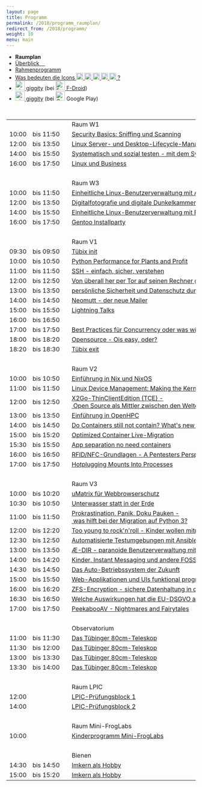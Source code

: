 ```yaml
---
layout: page
title: Programm
permalink: /2018/programm_raumplan/
redirect_from: /2018/programm/
weight: 10
menu: main
---
```


* <span style="font-weight: bold;">Raumplan&nbsp;&nbsp;&nbsp;&nbsp;
* <a href="../programm_auf_einen_blick/">Überblick&nbsp;&nbsp;&nbsp;&nbsp;
* <a href="../programm_rahmen/">Rahmenprogramm</a>&nbsp;&nbsp;&nbsp;&nbsp;
* <a href="../programm_was_bedeuten_die_icons">Was bedeuten die Icons <img height="18" width="18" src="../../images/workshop.svg"> <img height="18" width="18" src="../../images/talk.svg"> <img height="18" width="18" src="../../images/talk2.svg"> <img height="18" width="18" src="../../images/lightning.svg"> <img height="18" width="18" src="../../images/lpic.svg"> ?</a>
* <a href="https://f-droid.org/repository/browse/?fdid=net.gaast.giggity" target="_blank"><img height="25" src="../../images/giggity.png" alt="giggity-Logo" title="giggity-Logo" />&nbsp;giggity</a> (bei
<a href="https://f-droid.org/" target="_blank"><img height="25" src="../../images/fdroid.png" alt="F-Droid-Logo" title="F-Droid-Logo" />&nbsp;F-Droid</a>)
* <a href="https://play.google.com/store/apps/details?id=net.gaast.giggity" target="_blank"><img height="25" src="../../images/giggity.png" alt="giggity-Logo" title="giggity-Logo" />&nbsp;giggity</a> (bei
<img height="25" src="../../images/googleplay.png" alt="Google-Play-Logo" title="Google-Play-Logo" />&nbsp;Google Play)
  
<br/>

<table>
<tr><td></td><td></td><td></td><td>Raum W1</td></tr>
<tr><td>10:00</td><td>bis&nbsp;11:50</td><td><a class="work"></a></td><td><a href="../programm/felix-bauer-security-basics-sniffing-und-scanning">Security&nbsp;Basics:&nbsp;Sniffing&nbsp;und&nbsp;Scanning</a></td><td>Felix&nbsp;Bauer</td></tr>
<tr><td>12:00</td><td>bis&nbsp;13:50</td><td><a class="work"></a></td><td><a href="../programm/lukas-kallies-linux-server--und-desktop-lifecycle-management">Linux&nbsp;Server-&nbsp;und&nbsp;Desktop-Lifecycle-Management</a></td><td>Lukas&nbsp;Kallies</td></tr>
<tr><td>14:00</td><td>bis&nbsp;15:50</td><td><a class="work"></a></td><td><a href="../programm/daniel-kulesz-systematisch-und-sozial-testen-mit-dem-systemtestportal">Systematisch&nbsp;und&nbsp;sozial&nbsp;testen&nbsp;-&nbsp;mit&nbsp;dem&nbsp;SystemTestPortal</a></td><td>Daniel&nbsp;Kulesz,&nbsp;Fabio&nbsp;Schmidberger,&nbsp;Jonas&nbsp;Morela,&nbsp;Niklas&nbsp;Klammhoff</td></tr>
<tr><td>16:00</td><td>bis&nbsp;17:50</td><td><a class="work"></a></td><td><a href="../programm/stefan-klemm-linux-und-business">Linux&nbsp;und&nbsp;Business</a></td><td>Stefan&nbsp;Klemm</td></tr>
<tr><td>&nbsp;</td></tr>
<tr><td></td><td></td><td></td><td>Raum W3</td></tr>
<tr><td>10:00</td><td>bis&nbsp;11:50</td><td><a class="work"></a></td><td><a href="../programm/mark-proehl-einheitliche-linux-benutzerverwaltung-mit-active-directory">Einheitliche&nbsp;Linux-Benutzerverwaltung&nbsp;mit&nbsp;Active&nbsp;Directory</a></td><td>Mark&nbsp;Pröhl</td></tr>
<tr><td>12:00</td><td>bis&nbsp;13:50</td><td><a class="work"></a></td><td><a href="../programm/frank-bunselmeyer-daniel-kobras-digitalfotografie-und-digitale-dunkelkammer">Digitalfotografie&nbsp;und&nbsp;digitale&nbsp;Dunkelkammer</a></td><td>Frank&nbsp;Bunselmeyer,&nbsp;Daniel&nbsp;Kobras</td></tr>
<tr><td>14:00</td><td>bis&nbsp;15:50</td><td><a class="work"></a></td><td><a href="../programm/mark-proehl-einheitliche-linux-benutzerverwaltung-mit-freeipa">Einheitliche&nbsp;Linux-Benutzerverwaltung&nbsp;mit&nbsp;FreeIPA</a></td><td>Mark&nbsp;Pröhl</td></tr>
<tr><td>16:00</td><td>bis&nbsp;17:50</td><td><a class="work"></a></td><td><a href="../programm/mark-schmidt-andreas-stockmayer-gentoo-installparty/">Gentoo&nbsp;Installparty</a></td><td>Mark&nbsp;Schmidt,Andreas&nbsp;Stockmayer</td></tr>
<tr><td>&nbsp;</td></tr>
<tr><td></td><td></td><td></td><td>Raum V1</td></tr>
<tr><td>09:30</td><td>bis&nbsp;09:50</td><td><a class="talk2"></a></td><td><a href="../programm/tuebix-init">Tübix init</a></td><td>Tübix Orga Team</td></tr>
<tr><td>10:00</td><td>bis&nbsp;10:50</td><td><a class="talk"></a></td><td><a href="../programm/olaf-flebbe-python-performance-for-plants-and-profit">Python&nbsp;Performance&nbsp;for&nbsp;Plants&nbsp;and&nbsp;Profit</a></td><td>Olaf&nbsp;Flebbe</td></tr>
<tr><td>11:00</td><td>bis&nbsp;11:50</td><td><a class="talk"></a></td><td><a href="../programm/andré-niemann-ssh-einfach-sicher-verstehen">SSH&nbsp;-&nbsp;einfach,&nbsp;sicher,&nbsp;verstehen</a></td><td>André&nbsp;Niemann</td></tr>
<tr><td>12:00</td><td>bis&nbsp;12:50</td><td><a class="talk"></a></td><td><a href="../programm/axel-beckert-von-ueberall-her-per-tor-auf-seinen-rechner-gelangen">Von&nbsp;überall&nbsp;her&nbsp;per&nbsp;Tor&nbsp;auf&nbsp;seinen&nbsp;Rechner&nbsp;gelangen</a></td><td>Axel&nbsp;Beckert</td></tr>
<tr><td>13:00</td><td>bis&nbsp;13:50</td><td><a class="talk"></a></td><td><a href="../programm/hans-persoenliche-sicherheit-und-datenschutz-durch-ein-passwortverwalter">persönliche&nbsp;Sicherheit&nbsp;und&nbsp;Datenschutz&nbsp;durch&nbsp;ein&nbsp;Passwortverwalter</a></td><td>Hans</td></tr>
<tr><td>14:00</td><td>bis&nbsp;14:50</td><td><a class="talk"></a></td><td><a href="../programm/sven-guckes-elimar-riesebieter-neomutt">Neomutt&nbsp;-&nbsp;der&nbsp;neue&nbsp;Mailer</a></td><td>Sven&nbsp;Guckes,&nbsp;Elimar&nbsp;Riesebieter</td></tr>
<tr><td>15:00</td><td>bis&nbsp;15:50</td><td><a class="light"></a></td><td><a href="../../callforpapers">Lightning Talks</a></td><td></td></tr>
<tr><td>16:00</td><td>bis&nbsp;16:50</td><td><a class="talk"></a></td><td></td><td></td></tr>
<tr><td>17:00</td><td>bis&nbsp;17:50</td><td><a class="talk"></a></td><td><a href="../programm/rainer-grimm-best-practices-fuer-concurrency-oder-was-wir-schmerzhaft-gelernt-haben">Best&nbsp;Practices&nbsp;für&nbsp;Concurrency&nbsp;oder&nbsp;was&nbsp;wir&nbsp;(schmerzhaft)&nbsp;gelernt&nbsp;haben</a></td><td>Rainer&nbsp;Grimm</td></tr>
<tr><td>18:00</td><td>bis&nbsp;18:20</td><td><a class="talk"></a></td><td><a href="../programm/udo-seidel-opensource-ois-easy-oder">Opensource&nbsp;-&nbsp;Ois&nbsp;easy,&nbsp;oder?</a></td><td>Udo&nbsp;Seidel</td></tr>
<tr><td>18:20</td><td>bis&nbsp;18:30</td><td><a class="talk2"></a></td><td><a href="../programm/tuebix-exit">Tübix exit</a></td><td>Tübix Orga Team</td></tr>
<tr><td>&nbsp;</td></tr>
<tr><td></td><td></td><td></td><td>Raum V2</td></tr>
<tr><td>10:00</td><td>bis&nbsp;10:50</td><td><a class="talk"></a></td><td><a href="../programm/michael-weiss-einfuehrung-in-nix-und-nixos">Einführung&nbsp;in&nbsp;Nix&nbsp;und&nbsp;NixOS</a></td><td>Michael&nbsp;Weiss</td></tr>
<tr><td>11:00</td><td>bis&nbsp;11:50</td><td><a class="talk"></a></td><td><a href="../programm/christian-brauner-linux-device-management-making-the-kernel-and-udev-namespace-aware">Linux&nbsp;Device&nbsp;Management:&nbsp;Making&nbsp;the&nbsp;Kernel&nbsp;and&nbsp;Udev&nbsp;Namespace&nbsp;Aware</a></td><td>Christian&nbsp;Brauner</td></tr>
<tr><td>12:00</td><td>bis&nbsp;12:50</td><td><a class="talk"></a></td><td><a href="../programm/stefan-baur-x2go-thin-client-edition-tce-open-source-als-mittler-zwischen-den-welten">X2Go-ThinClientEdition&nbsp;(TCE)&nbsp;-&nbsp;Open&nbsp;Source&nbsp;als&nbsp;Mittler&nbsp;zwischen&nbsp;den&nbsp;Welten</a></td><td>Stefan&nbsp;Baur</td></tr>
<tr><td>13:00</td><td>bis&nbsp;13:50</td><td><a class="talk"></a></td><td><a href="../programm/adrian-reber-einfuehrung-in-openhpc">Einführung&nbsp;in&nbsp;OpenHPC</a></td><td>Adrian&nbsp;Reber</td></tr>
<tr><td>14:00</td><td>bis&nbsp;14:50</td><td><a class="talk"></a></td><td><a href="../programm/holger-gantikow-do-containers-still-not-contain-what-s-new-in-container-security">Do&nbsp;Containers&nbsp;still&nbsp;not&nbsp;contain?&nbsp;What's&nbsp;new&nbsp;in&nbsp;Container&nbsp;Security</a></td><td>Holger&nbsp;Gantikow</td></tr>
<tr><td>15:00</td><td>bis&nbsp;15:20</td><td><a class="talk"></a></td><td><a href="../programm/adrian-reber-christian-brauner-optimized-container-live-migration">Optimized&nbsp;Container&nbsp;Live-Migration</a></td><td>Adrian&nbsp;Reber,&nbsp;Christian&nbsp;Brauner</td></tr>
<tr><td>15:30</td><td>bis&nbsp;15:50</td><td><a class="talk"></a></td><td><a href="../programm/felix-bauer-app-separation-no-need-containers">App&nbsp;separation&nbsp;no&nbsp;need&nbsp;containers</a></td><td>Felix&nbsp;Bauer</td></tr>
<tr><td>16:00</td><td>bis&nbsp;16:50</td><td><a class="talk"></a></td><td><a href="../programm/gerhard-klostermeier-rfid-nfc-grundlagen">RFID/NFC-Grundlagen&nbsp;-&nbsp;A&nbsp;Pentesters&nbsp;Perspective</a></td><td>Gerhard&nbsp;Klostermeier</td></tr>
<tr><td>17:00</td><td>bis&nbsp;17:50</td><td><a class="talk"></a></td><td><a href="../programm/elizaveta-tretiakova-hotplugging-mounts-into-processes">Hotplugging&nbsp;Mounts&nbsp;Into&nbsp;Processes</a></td><td>Elizaveta&nbsp;Tretiakova</td></tr>
<tr><td>&nbsp;</td></tr>
<tr><td></td><td></td><td></td><td>Raum V3</td></tr>
<tr><td>10:00</td><td>bis&nbsp;10:20</td><td><a class="talk"></a></td><td><a href="../programm/hans-umatrix-fuer-webbrowserschutz">uMatrix&nbsp;für&nbsp;Webbrowserschutz</a></td><td>Hans</td></tr>
<tr><td>10:30</td><td>bis&nbsp;10:50</td><td><a class="talk"></a></td><td><a href="../programm/udo-seidel-unterwasser-statt-in-der-erde">Unterwasser&nbsp;statt&nbsp;in&nbsp;der&nbsp;Erde</a></td><td>Udo&nbsp;Seidel</td></tr>
<tr><td>11:00</td><td>bis&nbsp;11:50</td><td><a class="talk"></a></td><td><a href="../programm/knut-franke-prokrastination-panik-doku-pauken-was-hilft-bei-der-migration-auf-python3">Prokrastination,&nbsp;Panik,&nbsp;Doku&nbsp;Pauken&nbsp;-&nbsp;was&nbsp;hilft&nbsp;bei&nbsp;der&nbsp;Migration&nbsp;auf&nbsp;Python&nbsp;3?</a></td><td>Knut&nbsp;Franke</td></tr>
<tr><td>12:00</td><td>bis&nbsp;12:20</td><td><a class="talk"></a></td><td><a href="../programm/dominik-george-too-young-to-rock-n-roll-kinder-wollen-mitmachen">Too&nbsp;young&nbsp;to&nbsp;rock'n'roll&nbsp;-&nbsp;Kinder&nbsp;wollen&nbsp;mitmachen!</a></td><td>Dominik&nbsp;George</td></tr>
<tr><td>12:30</td><td>bis&nbsp;12:50</td><td><a class="talk"></a></td><td><a href="../programm/mark-proehl-automatisierte-testumgebungen-mit-ansible-und-vagrant">Automatisierte&nbsp;Testumgebungen&nbsp;mit&nbsp;Ansible&nbsp;und&nbsp;Vagrant</a></td><td>Mark&nbsp;Pröhl</td></tr>
<tr><td>13:00</td><td>bis&nbsp;13:50</td><td><a class="talk"></a></td><td><a href="../programm/michael-stroeder-ae-dir-paranoide-benutzerverwaltung-mit-openldap">Æ-DIR&nbsp;-&nbsp;paranoide&nbsp;Benutzerverwaltung&nbsp;mit&nbsp;OpenLDAP</a></td><td>Michael&nbsp;Ströder</td></tr>
<tr><td>14:00</td><td>bis&nbsp;14:20</td><td><a class="talk"></a></td><td><a href="../programm/dominik-george-kinder-instant-messaging-und-andere-foss-abenteuer">Kinder,&nbsp;Instant&nbsp;Messaging&nbsp;und&nbsp;andere&nbsp;FOSS-Abenteuer</a></td><td>Dominik&nbsp;George</td></tr>
<tr><td>14:30</td><td>bis&nbsp;14:50</td><td><a class="talk"></a></td><td><a href="../programm/gunnar-piel-das-auto-betriebssystem-der-zukunft">Das&nbsp;Auto-Betriebssystem&nbsp;der&nbsp;Zukunft</a></td><td>Gunnar&nbsp;Piel</td></tr>
<tr><td>15:00</td><td>bis&nbsp;15:50</td><td><a class="talk"></a></td><td><a href="../programm/michael-sperber-web-applikationen-und-uis-funktional-programmieren-mit-reacl">Web-Applikationen&nbsp;und&nbsp;UIs&nbsp;funktional&nbsp;programmieren&nbsp;mit&nbsp;Reacl</a></td><td>Michael&nbsp;Sperber</td></tr>
<tr><td>16:00</td><td>bis&nbsp;16:20</td><td><a class="talk"></a></td><td><a href="../programm/daniel-kobras-zfs-encryption-sichere-datenhaltung-in-der-cloud">ZFS-Encryption&nbsp;-&nbsp;sichere&nbsp;Datenhaltung&nbsp;in&nbsp;der&nbsp;Cloud</a></td><td>Daniel&nbsp;Kobras</td></tr>
<tr><td>16:30</td><td>bis&nbsp;16:50</td><td><a class="talk"></a></td><td><a href="../programm/marius-heyn-welche-auswirkungen-hat-die-eu-dsgvo-auf-die-software-entwicklung">Welche&nbsp;Auswirkungen&nbsp;hat&nbsp;die&nbsp;EU-DSGVO&nbsp;auf&nbsp;die&nbsp;Software-Entwicklung</a></td><td>Marius&nbsp;Heyn</td></tr>
<tr><td>17:00</td><td>bis&nbsp;17:50</td><td><a class="talk"></a></td><td><a href="../programm/felix-bauer-peekabooav">PeekabooAV&nbsp;-&nbsp;Nightmares&nbsp;and&nbsp;Fairytales</a></td><td>Felix&nbsp;Bauer</td></tr>
<tr><td>&nbsp;</td></tr>
<tr><td></td><td></td><td></td><td>Observatorium</td></tr>
<tr><td>11:00</td><td>bis&nbsp;11:30</td><td><a class="talk"></a></td><td><a href="../programm/thomas-rauch-das-tuebinger-80cm-teleskop">Das&nbsp;Tübinger&nbsp;80cm-Teleskop</a></td><td>Thomas&nbsp;Rauch</td></tr>
<tr><td>11:30</td><td>bis&nbsp;12:00</td><td><a class="talk"></a></td><td><a href="../programm/thomas-rauch-das-tuebinger-80cm-teleskop">Das&nbsp;Tübinger&nbsp;80cm-Teleskop</a></td><td>Thomas&nbsp;Rauch</td></tr>
<tr><td>13:00</td><td>bis&nbsp;13:30</td><td><a class="talk"></a></td><td><a href="../programm/thomas-rauch-das-tuebinger-80cm-teleskop">Das&nbsp;Tübinger&nbsp;80cm-Teleskop</a></td><td>Thomas&nbsp;Rauch</td></tr>
<tr><td>13:30</td><td>bis&nbsp;14:00</td><td><a class="talk"></a></td><td><a href="../programm/thomas-rauch-das-tuebinger-80cm-teleskop">Das&nbsp;Tübinger&nbsp;80cm-Teleskop</a></td><td>Thomas&nbsp;Rauch</td></tr>
<tr><td>&nbsp;</td></tr>
<tr><td></td><td></td><td></td><td>Raum LPIC</td></tr>
<tr><td>12:00</td><td></td><td><a class="lpic"></a></td><td><a href="../../lpic">LPIC-Prüfungsblock&nbsp;1</a></td><td></td></tr>
<tr><td>14:00</td><td></td><td><a class="lpic"></a></td><td><a href="../../lpic">LPIC-Prüfungsblock&nbsp;2</a></td><td></td></tr>
<tr><td>&nbsp;</td></tr>
<tr><td></td><td></td><td></td><td>Raum Mini-FrogLabs</td></tr>
<tr><td>10:00</td><td></td><td><a class="work"></a></td><td><a href="../../kinder">Kinderprogramm Mini-FrogLabs</a></td><td>Teckids e.V.</td></tr>
<tr><td>&nbsp;</td></tr>
<tr><td></td><td></td><td></td><td>Bienen</td></tr>
<tr><td>14:30</td><td>bis&nbsp;14:50</td><td><a class="talk"></a></td><td><a href="../programm/matthias-windrich-imkern-als-hobby/">Imkern&nbsp;als&nbsp;Hobby</a></td><td>Matthias&nbsp;Windrich</td></tr>
<tr><td>15:00</td><td>bis&nbsp;15:20</td><td><a class="talk"></a></td><td><a href="../programm/matthias-windrich-imkern-als-hobby/">Imkern&nbsp;als&nbsp;Hobby</a></td><td>Matthias&nbsp;Windrich</td></tr>
</table>
